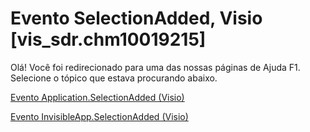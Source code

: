 
# Evento SelectionAdded, Visio [vis_sdr.chm10019215]

Olá! Você foi redirecionado para uma das nossas páginas de Ajuda F1. Selecione o tópico que estava procurando abaixo.

[Evento Application.SelectionAdded (Visio)](http://msdn.microsoft.com/library/76a6c2c6-c2ab-97ad-a906-0780a81f7eb2%28Office.15%29.aspx)

[Evento InvisibleApp.SelectionAdded (Visio)](http://msdn.microsoft.com/library/fa3d9364-b621-c3cd-7b6e-21fd62df762f%28Office.15%29.aspx)


